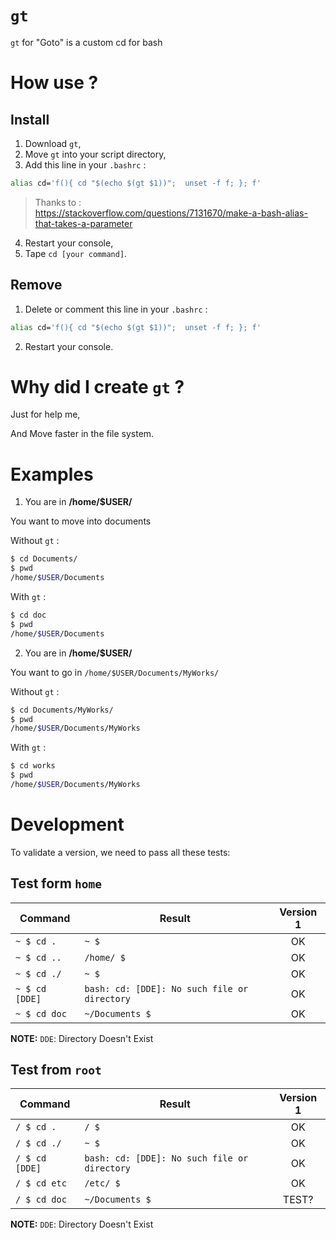 # `gt`

`gt` for "Goto" is a custom cd for bash

# How use ?

## Install

1. Download `gt`,
2. Move `gt` into your script directory,
3. Add this line in your `.bashrc` :

```bash
alias cd='f(){ cd "$(echo $(gt $1))";  unset -f f; }; f'
```

> Thanks to :  
> https://stackoverflow.com/questions/7131670/make-a-bash-alias-that-takes-a-parameter

4. Restart your console,
5. Tape `cd [your command]`.

## Remove

1. Delete or comment this line in your `.bashrc` :

```bash
alias cd='f(){ cd "$(echo $(gt $1))";  unset -f f; }; f'
```

2. Restart your console.

# Why did I create `gt` ?

Just for help me,  

And Move faster in the file system.

# Examples

1. You are in **/home/$USER/**

You want to move into documents

Without `gt` :
```sh
$ cd Documents/
$ pwd
/home/$USER/Documents
```

With `gt` :

```sh
$ cd doc
$ pwd
/home/$USER/Documents
```

2. You are in **/home/$USER/**  

You want to go in `/home/$USER/Documents/MyWorks/`

Without `gt` :
```sh
$ cd Documents/MyWorks/
$ pwd
/home/$USER/Documents/MyWorks
```

With `gt` :

```sh
$ cd works
$ pwd
/home/$USER/Documents/MyWorks
```

# Development

To validate a version, we need to pass all these tests:

## Test form `home`

| Command       | Result                                       | Version 1  |
| ------------- | -------------------------------------------- | :--------: |
| `~ $ cd .`    | `~ $`                                        | OK         |
| `~ $ cd ..`   | `/home/ $`                                   | OK         |
| `~ $ cd ./`   | `~ $`                                        | OK         |
| `~ $ cd [DDE]`| `bash: cd: [DDE]: No such file or directory` | OK         |
| `~ $ cd doc`  | `~/Documents $`                              | OK         |

**NOTE:** `DDE`: Directory Doesn't Exist

## Test from `root`

| Command       | Result                                       | Version 1  |
| ------------- | -------------------------------------------- | :--------: |
| `/ $ cd .`    | `/ $`                                        | OK         |
| `/ $ cd ./`   | `~ $`                                        | OK         |
| `/ $ cd [DDE]`| `bash: cd: [DDE]: No such file or directory` | OK         |
| `/ $ cd etc`  | `/etc/ $`                                    | OK         |
| `/ $ cd doc`  | `~/Documents $`                              | TEST?      |

**NOTE:** `DDE`: Directory Doesn't Exist
